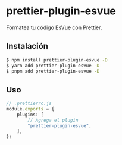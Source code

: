 # prettier-plugin-esvue

Formatea tu código EsVue con Prettier.

## Instalación

```bash
$ npm install prettier-plugin-esvue -D
$ yarn add prettier-plugin-esvue -D
$ pnpm add prettier-plugin-esvue -D
```

## Uso

```ts
// .prettierrc.js
module.exports = {
	plugins: [
		// Agrega el plugin
		"prettier-plugin-esvue",
	],
};
```
